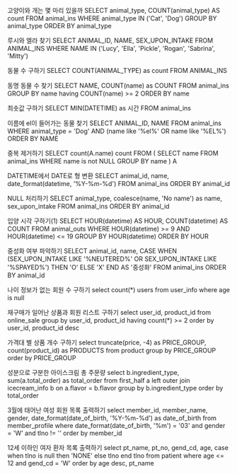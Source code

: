 고양이와 개는 몇 마리 있을까
SELECT animal_type, COUNT(animal_type) AS count FROM animal_ins
WHERE animal_type IN ('Cat', 'Dog')
GROUP BY animal_type ORDER BY animal_type

루시와 엘라 찾기
SELECT ANIMAL_ID, NAME, SEX_UPON_INTAKE FROM ANIMAL_INS
WHERE NAME IN ('Lucy', 'Ella', 'Pickle', 'Rogan', 'Sabrina', 'Mitty')

동물 수 구하기
SELECT COUNT(ANIMAL_TYPE) as count FROM ANIMAL_INS

동명 동물 수 찾기
SELECT NAME, COUNT(name) as COUNT FROM animal_ins GROUP BY name having COUNT(name) >= 2 ORDER BY name

최솟값 구하기
SELECT MIN(DATETIME) as 시간 FROM animal_ins

이름에 el이 들어가는 동물 찾기
SELECT ANIMAL_ID, NAME FROM animal_ins WHERE animal_type = 'Dog' AND (name like '%el%' OR name like '%EL%') ORDER BY NAME

중복 제거하기
SELECT count(A.name) count FROM (
SELECT name FROM animal_ins WHERE name is not NULL GROUP BY name
) A

DATETIME에서 DATE로 형 변환
SELECT animal_id, name, date_format(datetime, '%Y-%m-%d') FROM animal_ins ORDER BY animal_id

NULL 처리하기
SELECT animal_type, coalesce(name, 'No name') as name, sex_upon_intake
FROM animal_ins
ORDER BY animal_id

입양 시각 구하기(1)
SELECT HOUR(datetime) AS HOUR, COUNT(datetime) AS COUNT
FROM animal_outs
WHERE HOUR(datetime) >= 9
AND HOUR(datetime) <= 19
GROUP BY HOUR(datetime)
ORDER BY HOUR

중성화 여부 파악하기
SELECT animal_id, name,
CASE WHEN (SEX_UPON_INTAKE LIKE '%NEUTERED%' OR SEX_UPON_INTAKE LIKE '%SPAYED%') THEN 'O' ELSE 'X' END AS '중성화'
FROM animal_ins
ORDER BY animal_id

나이 정보가 없는 회원 수 구하기
select count(*) users from user_info where age is null

재구매가 일어난 상품과 회원 리스트 구하기
select user_id, product_id
from online_sale
group by user_id, product_id
having count(*) >= 2
order by user_id, product_id desc

가격대 별 상품 개수 구하기
select truncate(price, -4) as PRICE_GROUP, count(product_id) as PRODUCTS
from product
group by PRICE_GROUP
order by PRICE_GROUP

성분으로 구분한 아이스크림 총 주문량
select b.ingredient_type, sum(a.total_order) as total_order
from first_half a left outer join icecream_info b
on a.flavor = b.flavor
group by b.ingredient_type
order by total_order

3월에 태어난 여성 회원 목록 출력하기
select member_id, member_name, gender, date_format(date_of_birth, '%Y-%m-%d') as date_of_birth
from member_profile
where date_format(date_of_birth, '%m') = '03'
and gender = 'W'
and tlno != ''
order by member_id

12세 이하인 여자 환자 목록 출력하기
select pt_name, pt_no, gend_cd, age,
case when tlno is null then 'NONE' else tlno end tlno
from patient
where age <= 12
and gend_cd = 'W'
order by age desc, pt_name
